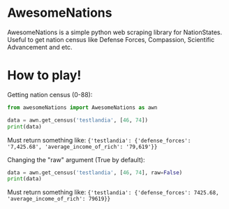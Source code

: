 # AwesomeNations

AwesomeNations is a simple python web scraping library for NationStates. Useful to get nation census like Defense Forces, Compassion, Scientific Advancement and etc.


# How to play!

Getting nation census (0-88):
``` python
from awesomeNations import AwesomeNations as awn

data = awn.get_census('testlandia', [46, 74])
print(data)
```

Must return something like:
`{'testlandia': {'defense_forces': '7,425.68', 'average_income_of_rich': '79,619'}}`

Changing the "raw" argument (True by default):
``` python
data = awn.get_census('testlandia', [46, 74], raw=False)
print(data)
```

Must return something like:
`{'testlandia': {'defense_forces': 7425.68, 'average_income_of_rich': 79619}}`
